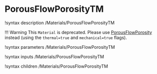 # PorousFlowPorosityTM
!syntax description /Materials/PorousFlowPorosityTM

!!! Warning
    This `Material` is deprecated.  Please use
    [PorousFlowPorosity](PorousFlowPorosity.md) instead (using
    the `thermal=true` and `mechanical=true` flags).

!syntax parameters /Materials/PorousFlowPorosityTM

!syntax inputs /Materials/PorousFlowPorosityTM

!syntax children /Materials/PorousFlowPorosityTM

